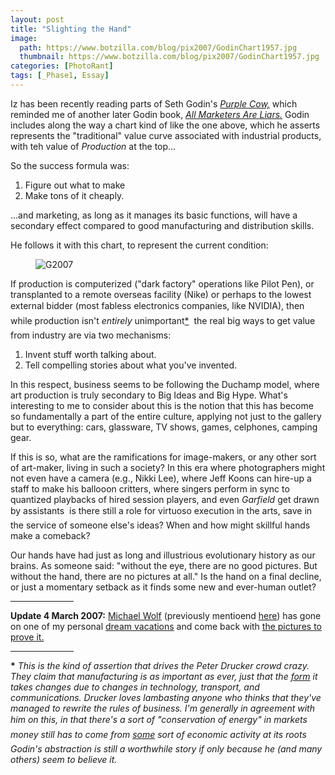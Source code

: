 ```yaml
---
layout: post
title: "Slighting the Hand"
image:
  path: https://www.botzilla.com/blog/pix2007/GodinChart1957.jpg
  thumbnail: https://www.botzilla.com/blog/pix2007/GodinChart1957.jpg
categories: [PhotoRant]
tags: [_Phase1, Essay]
---
```


Iz has been recently reading parts of Seth Godin's <a href="http://www.sethgodin.com/purple/"><cite>Purple Cow,</cite></a> which reminded me of  another later Godin book,  <a href="http://www.npr.org/templates/story/story.php?storyId=5222377"><cite>All Marketers Are Liars.</cite></a> Godin includes along the way a chart kind of like the one above, which he asserts represents the "traditional" value curve associated with industrial products, with teh value of _Production_ at the top...

<!--more-->

So the success formula was:

<ol><li>Figure out what to make</li><li>Make tons of it cheaply.</li></ol>

...and marketing, as long as it manages its basic functions, will have a secondary effect compared to good manufacturing and distribution skills.

He follows it with this chart, to represent the current condition:

<figure class="align-center">
<img alt="G2007" src="https://www.botzilla.com/blog/pix2007/GodinChart2007.jpg">
</figure>

If production is computerized ("dark factory" operations like Pilot Pen), or transplanted to a remote overseas facility (Nike) or perhaps to the lowest external bidder (most fabless electronics companies, like NVIDIA), then &#151; while production isn't <i>entirely</i> unimportant<a href="#note0302">*</a> &#151; the real big ways to get value from industry are via two mechanisms:

<ol><li>Invent stuff worth talking about.</li><li>Tell compelling stories about what you've invented.</li></ol>

In this respect, business seems to be following the Duchamp model, where art production is truly secondary to Big Ideas and Big Hype. What's interesting to me to consider about this is the notion that this has become so fundamentally a part of the entire culture, applying not just to the gallery but to everything: cars, glassware, TV shows, games, celphones, camping gear. 

If this is so, what are the ramifications for image-makers, or any other sort of art-maker, living in such a society? In this era where photographers might not even have a camera (e.g., Nikki Lee), where Jeff Koons can hire-up a staff to make his ballooon critters, where singers perform in sync to quantized playbacks of hired session players, and even <i>Garfield</i> get drawn by assistants &#151; is there still a role for virtuoso execution in the arts, save in the service of someone else's ideas? When and how might skillful hands make a comeback?

Our hands have had just as long and illustrious evolutionary history as our brains. As someone said: "without the eye, there are no good pictures. But without the hand, there are no pictures at all." Is the hand on a final decline, or just a momentary setback as it finds some new and ever-human outlet?

<hr align="center" width="20%">

<b>Update 4 March 2007:</b> <a href="http://www.photomichaelwolf.com/intro/index.html">Michael Wolf</a> (previously mentioend <a href="https://www.botzilla.com/blog/archives/000385.html">here</a>) has gone on one of my personal <a href="http://www.spiegel.de/international/0,1518,433134,00.html">dream vacations</a> and come back with <a href="http://www.photomichaelwolf.com/china_copy_artist/">the pictures to prove it.</a>

<hr align="center" width="20%">

<a name="note0302"><b>*</b></a> <i>This is the kind of assertion that drives the Peter Drucker crowd crazy. They claim that manufacturing is as important as ever, just that the <u>form</u> it takes changes due to changes in technology, transport, and communications. Drucker loves lambasting anyone who thinks that they've managed to rewrite the rules of business. I'm generally in agreement with him on this, in that there's a sort of "conservation of energy" in markets &#151; money still has to come from <u>some</u> sort of economic activity at its roots &#151; Godin's abstraction is still a worthwhile story if only because he (and many others) seem to believe it.</i>

